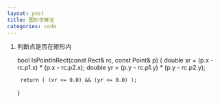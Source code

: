 ```yaml
---
layout: post
title: 图形学算法
categories: code
---
```

1. 判断点是否在矩形内
    	
    bool IsPointInRect(const Rect& rc, const Point& p)
 	{
 	    double xr = (p.x - rc.p1.x) * (p.x - rc.p2.x);
 	    double yr = (p.y - rc.p1.y) * (p.y - rc.p2.y);
 	
 	    return ( (xr <= 0.0) && (yr <= 0.0) );
 	}

 	